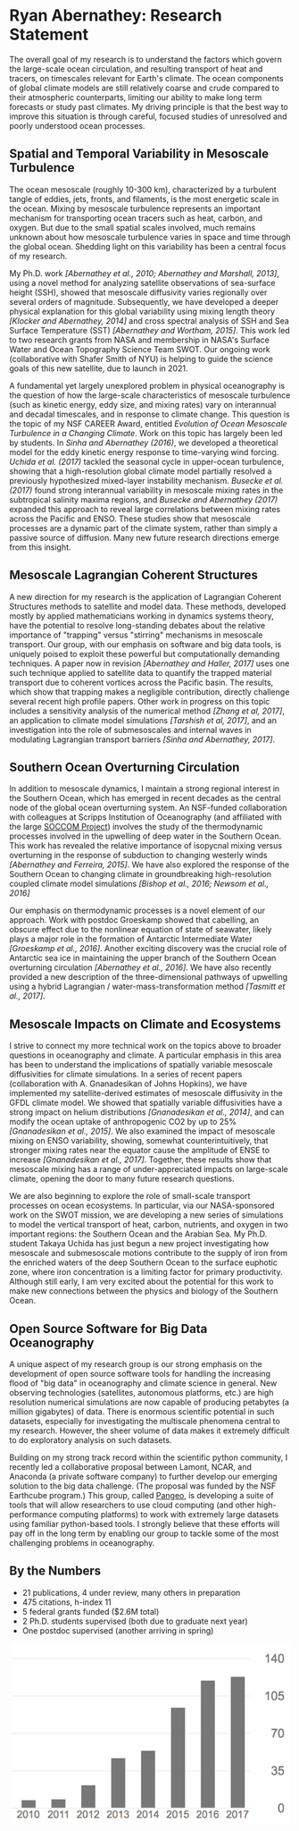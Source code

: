 # Ryan Abernathey: Research Statement #

The overall goal of my research is to understand the factors which govern the
large-scale ocean circulation, and resulting transport of heat and tracers, on
timescales relevant for Earth's climate. The ocean components of global climate
models are still relatively coarse and crude compared to their atmospheric
counterparts, limiting our ability to make long term forecasts or study past
climates. My driving principle is that the best way to improve this situation is
through careful, focused studies of unresolved and poorly understood ocean
processes.

## Spatial and Temporal Variability in Mesoscale Turbulence

The ocean mesoscale (roughly 10-300 km), characterized by a turbulent tangle of
eddies, jets, fronts, and filaments, is the most energetic scale in the ocean.
Mixing by mesoscale turbulence represents an
important mechanism for transporting ocean tracers such as heat, carbon, and oxygen.
But due to the small spatial scales involved, much remains unknown about how
mesoscale turbulence varies in space and time through the global ocean.
Shedding light on this variability has been a central focus of my research.

My Ph.D. work _[Abernathey et al., 2010; Abernathey and Marshall, 2013]_,
using a novel method for analyzing satellite observations of sea-surface
height (SSH), showed that mesoscale diffusivity varies regionally over several
orders of magnitude.
Subsequently, we have developed a deeper physical explanation for this
global variability using mixing length theory _[Klocker and Abernathey, 2014]_
and cross spectral analysis of SSH and Sea Surface Temperature (SST)
_[Abernathey and Wortham, 2015]_.
This work led to two research grants from NASA and membership in NASA's Surface
Water and Ocean Topography Science Team SWOT. Our ongoing work (collaborative
with Shafer Smith of NYU) is helping to guide the science goals of this new
satellite, due to launch in 2021.

A fundamental yet largely unexplored problem in physical
oceanography is the question of how the large-scale characteristics of
mesoscale turbulence (such as kinetic energy, eddy size, and mixing rates)
vary on interannual and decadal timescales, and in response to
climate change.
This question is the topic of my NSF CAREER Award,
entitled _Evolution of Ocean Mesoscale Turbulence in a Changing Climate_.
Work on this topic has largely been led by students.
In _Sinha and Abernathey (2016)_, we developed a theoretical model for the
eddy kinetic energy response to time-varying wind forcing.
_Uchida et al. (2017)_ tackled the seasonal cycle in upper-ocean turbulence,
showing that a high-resolution global climate model partially resolved a
previously hypothesized mixed-layer instability mechanism.
_Busecke et al. (2017)_ found strong interannual variability in mesoscale
mixing rates in the subtropical salinity maxima regions, and
_Busecke and Abernathey (2017)_ expanded this approach to reveal large
correlations between mixing rates across the Pacific and ENSO.
These studies show that mesoscale processes are a dynamic part of the climate
system, rather than simply a passive source of diffusion.
Many new future research directions emerge from this insight.

## Mesoscale Lagrangian Coherent Structures

A new direction for my research is the application of
Lagrangian Coherent Structures methods to satellite and model data. These
methods, developed mostly by applied mathematicians working in dynamics systems
theory, have the potential to resolve long-standing debates about the relative
importance of "trapping" versus "stirring" mechanisms in mesoscale transport.
Our group, with our emphasis on software and big data tools, is uniquely poised
to exploit these powerful but computationally demanding techniques.
A paper now in revision _[Abernathey and Haller, 2017]_ uses one such
technique applied to satellite data to quantify the trapped material transport
due to coherent vortices across the Pacific basin.
The results, which show that trapping makes a negligible
contribution, directly challenge several recent high profile papers.
Other work in progress on this topic includes a sensitivity analysis of the
numerical method _[Zhang et al, 2017]_, an application to climate model
simulations _[Tarshish et al, 2017]_, and an investigation into the role of
submesoscales and internal waves in modulating Lagrangian transport barriers
_[Sinha and Abernathey, 2017]_.

## Southern Ocean Overturning Circulation

In addition to mesoscale dynamics, I maintain a strong regional interest in the
Southern Ocean, which has emerged in recent decades as the central node of the
global ocean overturning system. An NSF-funded collaboration with
colleagues at Scripps Institution of Oceanography (and affiliated with the
large [SOCCOM Project](http://soccom.princeton.edu/)) involves the study of the
thermodynamic processes involved in the upwelling of deep water in the Southern
Ocean.
This work has revealed the relative importance of isopycnal mixing
versus overturning in the response of subduction to changing westerly winds
_[Abernathey and Ferreira, 2015]_.
We have also explored the response of the Southern Ocean to changing climate
in groundbreaking high-resolution coupled climate model simulations
_[Bishop et al., 2016; Newsom et al., 2016]_

Our emphasis on thermodynamic processes is a novel element of our approach.
Work with postdoc Groeskamp showed that cabelling, an obscure effect due to
the nonlinear equation of state of seawater, likely plays a major role in
the formation of Antarctic Intermediate Water _[Groeskamp et al., 2016]_.
Another exciting discovery was the crucial role of Antarctic sea
ice in maintaining the upper branch of the Southern Ocean overturning
circulation _[Abernathey et al., 2016]_.
We have also recently provided a new description of the three-dimensional
pathways of upwelling using a hybrid Lagrangian / water-mass-transformation
method _[Tasmitt et al., 2017]_.

## Mesoscale Impacts on Climate and Ecosystems

I strive to connect my more technical work on the topics above to broader
questions in oceanography and climate.
A particular emphasis in this area has been to understand the implications of
spatially variable mesoscale diffusivities for climate simulations.
In a series of recent papers (collaboration with A. Gnanadesikan of Johns Hopkins),
we have implemented my satellite-derived estimates of mesoscale diffusivity in
the GFDL climate model.
We showed that spatially variable diffusivities have a strong impact on
helium distributions _[Gnanadesikan et al., 2014]_, and can modify the ocean
uptake of anthropogenic CO2 by up to 25% _[Gnanadesikan et al., 2015]_.
We also examined the impact of mesoscale mixing on ENSO variability, showing,
somewhat counterintuitively, that stronger mixing rates near the equator
cause the amplitude of ENSE to increase _[Gnanadesikan et al., 2017]_.
Together, these results show that mesoscale mixing has a range of
under-appreciated impacts on large-scale climate, opening the door to many
future research questions.

We are also beginning to explore the role of small-scale transport processes
on ocean ecosystems. In particular, via our NASA-sponsored work on the SWOT
mission, we are developing a new series of simulations to model the vertical
transport of heat, carbon, nutrients, and oxygen in two important regions:
the Southern Ocean and the Arabian Sea. My Ph.D. student Takaya Uchida has
just begun a new project investigating how mesoscale and submesoscale motions
contribute to the supply of iron from the enriched waters of the deep Southern
Ocean to the surface euphotic zone, where iron concentration is a limiting
factor for primary productivity. Although still early, I am very excited
about the potential for this work to make new connections between the physics
and biology of the Southern Ocean.

## Open Source Software for Big Data Oceanography

A unique aspect of my research group is our strong emphasis on the development
of open source software tools for handling the increasing flood of "big data"
in oceanography and climate science in general.
New observing technologies (satellites, autonomous platforms, etc.) are
high resolution numerical simulations are now capable of producing petabytes
(a million gigabytes) of data.
There is enormous scientific potential in such datasets, especially for
investigating the multiscale phenomena central to my research.
However, the sheer volume of data makes it extremely difficult to do
exploratory analysis on such datasets.

Building on my strong track record within the scientific python community,
I recently led a collaborative proposal between Lamont, NCAR, and Anaconda
(a private software company) to further develop our emerging solution to the
big data challenge. (The proposal was funded by the NSF Earthcube program.)
This group, called [Pangeo](https://pangeo-data.github.io/), is developing
a suite of tools that will allow researchers to use cloud computing (and other
high-performance computing platforms) to work with extremely large datasets
using familiar python-based tools. I strongly believe that these efforts
will pay off in the long term by enabling our group to tackle some of the
most challenging problems in oceanography.


## By the Numbers

* 21 publications, 4 under review, many others in preparation
* 475 citations, h-index 11
* 5 federal grants funded ($2.6M total)
* 2 Ph.D. students supervised (both due to graduate next year)
* One postdoc supervised (another arriving in spring)

![Google Scholar citations](citations.png)
